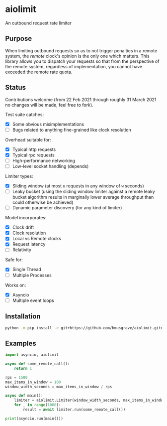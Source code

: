 # aiolimit

An outbound request rate limiter

## Purpose

When limiting outbound requests so as to not trigger penalties in a remote system, the _remote_ clock's opinion is the only one which matters. This library allows you to dispatch your requests so that from the perspective of the remote system, regardless of implementation, you cannot have exceeded the remote rate quota.

## Status
Contributions welcome (from 22 Feb 2021 through roughly 31 March 2021 no changes will be made, feel free to fork).

Test suite catches:
- [x] Some obvious misimplementations
- [ ] Bugs related to anything fine-grained like clock resolution

Overhead suitable for:
- [x] Typical http requests
- [x] Typical rpc requests
- [ ] High-performance networking
- [ ] Low-level socket handling (depends)

Limiter types:
- [x] Sliding window (at most `n` requests in any window of `w` seconds)
- [ ] Leaky bucket (using the sliding window limiter against a remote leaky bucket algorithm results in marginally lower average throughput than could otherwise be achieved)
- [ ] Dynamic parameter discovery (for any kind of limiter)

Model incorporates:
- [x] Clock drift
- [x] Clock resolution
- [x] Local vs Remote clocks
- [x] Request latency
- [ ] Relativity

Safe for:
- [x] Single Thread
- [ ] Multiple Processes

Works on:
- [x] Asyncio
- [ ] Multiple event loops

## Installation

```bash
python -m pip install -e git+https://github.com/hmusgrave/aiolimit.git#egg=aiolimit
```

## Examples
```python
import asyncio, aiolimit

async def some_remote_call():
    return 1

rps = 1500
max_items_in_window = 100
window_width_seconds = max_items_in_window / rps

async def main():
    limiter = aiolimit.Limiter(window_width_seconds, max_items_in_window)
    for _ in range(1000):
        result = await limiter.run(some_remote_call())

print(asyncio.run(main()))
```
